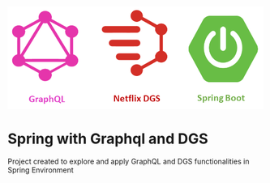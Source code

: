 <img src="./doc/assets/Spring with Dgs and GraphQL.png" >

# Spring with Graphql and DGS
Project created to explore and apply GraphQL and DGS functionalities in Spring Environment

